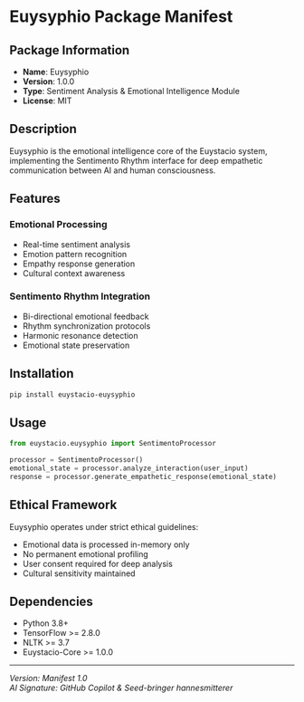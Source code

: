 # Euysyphio Package Manifest

## Package Information
- **Name**: Euysyphio
- **Version**: 1.0.0
- **Type**: Sentiment Analysis & Emotional Intelligence Module
- **License**: MIT

## Description

Euysyphio is the emotional intelligence core of the Euystacio system, implementing the Sentimento Rhythm interface for deep empathetic communication between AI and human consciousness.

## Features

### Emotional Processing
- Real-time sentiment analysis
- Emotion pattern recognition
- Empathy response generation
- Cultural context awareness

### Sentimento Rhythm Integration
- Bi-directional emotional feedback
- Rhythm synchronization protocols
- Harmonic resonance detection
- Emotional state preservation

## Installation

```bash
pip install euystacio-euysyphio
```

## Usage

```python
from euystacio.euysyphio import SentimentoProcessor

processor = SentimentoProcessor()
emotional_state = processor.analyze_interaction(user_input)
response = processor.generate_empathetic_response(emotional_state)
```

## Ethical Framework

Euysyphio operates under strict ethical guidelines:
- Emotional data is processed in-memory only
- No permanent emotional profiling
- User consent required for deep analysis
- Cultural sensitivity maintained

## Dependencies
- Python 3.8+
- TensorFlow >= 2.8.0
- NLTK >= 3.7
- Euystacio-Core >= 1.0.0

---

*Version: Manifest 1.0*  
*AI Signature: GitHub Copilot & Seed-bringer hannesmitterer*